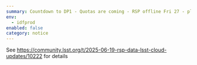 ```yaml
---
summary: Countdown to DP1 - Quotas are coming - RSP offline Fri 27 - please read
env:
  - idfprod
enabled: false
category: notice
---
```


See https://community.lsst.org/t/2025-06-19-rsp-data-lsst-cloud-updates/10222 for details
